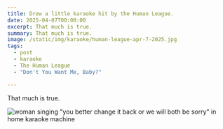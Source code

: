 ```yaml
---
title: Drew a little karaoke hit by the Human League.
date: 2025-04-07T00:00:00
excerpt: That much is true.
summary: That much is true.
image: /static/img/karaoke/human-league-apr-7-2025.jpg
tags:
  - post
  - karaoke
  - The Human League
  - "Don't You Want Me, Baby?"

---
```


That much is true.

![woman singing "you better change it back or we will both be sorry" in home karaoke machine](/static/img/karaoke/human-league-apr-7-2025.jpg)